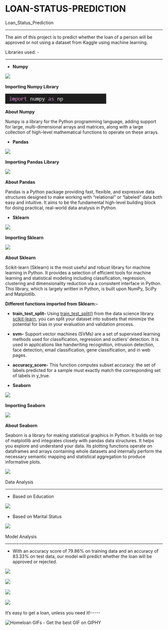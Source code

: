 # LOAN-STATUS-PREDICTION
Loan\_Status\_Prediction

-----
The aim of this project is to predict whether the loan of a person will be approved or not using a dataset from Kaggle using machine learning.

Libraries used: -

-----
- **Numpy**

![](Aspose.Words.426ab2f4-1220-4c79-a39d-bc9412eb1bbf.001.png)

**Importing Numpy Library**

![](Aspose.Words.426ab2f4-1220-4c79-a39d-bc9412eb1bbf.002.png)

**About Numpy**

Numpy is a library for the Python programming language, adding support for large, multi-dimensional arrays and matrices, along with a large collection of high-level mathematical functions to operate on these arrays.




- **Pandas**

![](Aspose.Words.426ab2f4-1220-4c79-a39d-bc9412eb1bbf.003.png)

**Importing Pandas Library**

![](Aspose.Words.426ab2f4-1220-4c79-a39d-bc9412eb1bbf.004.png)

**About Pandas**

Pandas is a Python package providing fast, flexible, and expressive data structures designed to make working with “relational” or “labeled” data both easy and intuitive. It aims to be the fundamental high-level building block for doing practical, real-world data analysis in Python.

- **Sklearn**

![](Aspose.Words.426ab2f4-1220-4c79-a39d-bc9412eb1bbf.005.png)

**Importing Sklearn**

![](Aspose.Words.426ab2f4-1220-4c79-a39d-bc9412eb1bbf.006.png)

**About Sklearn**

Scikit-learn (Sklearn) is the most useful and robust library for machine learning in Python. It provides a selection of efficient tools for machine learning and statistical modeling including classification, regression, clustering and dimensionality reduction via a consistent interface in Python. This library, which is largely written in Python, is built upon NumPy, SciPy and Matplotlib.

**Different functions imported from Sklearn:-**

- **train\_test\_split-** Using [train_test_split()](https://scikit-learn.org/stable/modules/generated/sklearn.model_selection.train_test_split.html) from the data science library [scikit-learn](https://scikit-learn.org/stable/index.html), you can split your dataset into subsets that minimize the potential for bias in your evaluation and validation process.
- **svm-** Support vector machines (SVMs) are a set of supervised learning methods used for classification, regression and outliers’ detection. It is used in applications like handwriting recognition, intrusion detection, face detection, email classification, gene classification, and in web pages.
- **accuracy\_score-** This function computes subset accuracy: the set of labels predicted for a sample must exactly match the corresponding set of labels in y\_true.




- **Seaborn**

![](Aspose.Words.426ab2f4-1220-4c79-a39d-bc9412eb1bbf.007.png)

**Importing Seaborn**

![](Aspose.Words.426ab2f4-1220-4c79-a39d-bc9412eb1bbf.008.png)

**About Seaborn**

Seaborn is a library for making statistical graphics in Python. It builds on top of matplotlib and integrates closely with pandas data structures. It helps you explore and understand your data. Its plotting functions operate on dataframes and arrays containing whole datasets and internally perform the necessary semantic mapping and statistical aggregation to produce informative plots.












![](Aspose.Words.426ab2f4-1220-4c79-a39d-bc9412eb1bbf.009.png)

Data Analysis

-----
- Based on Education

![](Aspose.Words.426ab2f4-1220-4c79-a39d-bc9412eb1bbf.010.png)

- Based on Marital Status

![](Aspose.Words.426ab2f4-1220-4c79-a39d-bc9412eb1bbf.011.png)

Model Analysis

-----
- With an accuracy score of 79.86% on training data and an accuracy of 83.33% on test data, our model will predict whether the loan will be approved or rejected.

![](Aspose.Words.426ab2f4-1220-4c79-a39d-bc9412eb1bbf.012.png)

![](Aspose.Words.426ab2f4-1220-4c79-a39d-bc9412eb1bbf.013.png)

![](Aspose.Words.426ab2f4-1220-4c79-a39d-bc9412eb1bbf.014.png)

![](Aspose.Words.426ab2f4-1220-4c79-a39d-bc9412eb1bbf.015.png)


It’s easy to get a loan, unless you need it!-----

![Homeloan GIFs - Get the best GIF on GIPHY](Aspose.Words.426ab2f4-1220-4c79-a39d-bc9412eb1bbf.016.png)
